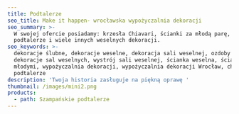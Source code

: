 ```yaml
---
title: Podtalerze
seo_title: Make it happen- wrocławska wypożyczalnia dekoracji
seo_summary: >-
  W swojej ofercie posiadamy: krzesła Chiavari, ścianki za młodą parę,
  podtalerze i wiele innych weselnych dekoracji. 
seo_keywords: >-
  dekoracje ślubne, dekoracje weselne, dekoracja sali weselnej, ozdoby ślubne,
  dekoracje sal weselnych, wystrój sali weselnej, ścianka weselna, ścianka za
  młodymi, wypożyczalnia dekoracji, wypożyczalnia dekoracji Wrocław, chiavari,
  podtalerze
description: 'Twoja historia zasługuje na piękną oprawę '
thumbnail: /images/mini2.png
products:
  - path: Szampańskie podtalerze
---
```


